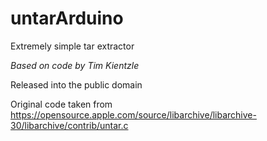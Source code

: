 # untarArduino
Extremely simple tar extractor

*Based on code by Tim Kientzle*

Released into the public domain

Original code taken from https://opensource.apple.com/source/libarchive/libarchive-30/libarchive/contrib/untar.c
